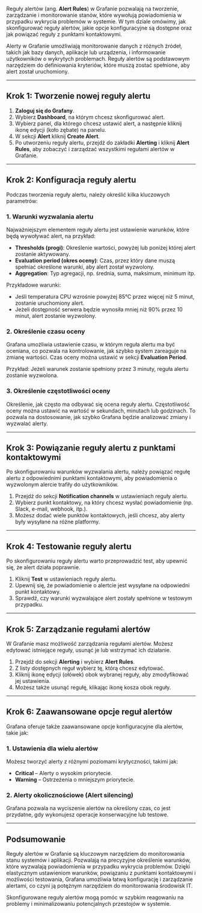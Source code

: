 Reguły alertów (ang. **Alert Rules**) w Grafanie pozwalają na tworzenie, zarządzanie i monitorowanie stanów, które wywołują powiadomienia w przypadku wykrycia problemów w systemie. W tym dziale omówimy, jak skonfigurować reguły alertów, jakie opcje konfiguracyjne są dostępne oraz jak powiązać reguły z punktami kontaktowymi.

Alerty w Grafanie umożliwiają monitorowanie danych z różnych źródeł, takich jak bazy danych, aplikacje lub urządzenia, i informowanie użytkowników o wykrytych problemach. Reguły alertów są podstawowym narzędziem do definiowania kryteriów, które muszą zostać spełnione, aby alert został uruchomiony.

---

## Krok 1: Tworzenie nowej reguły alertu

1. **Zaloguj się do Grafany**.
2. Wybierz **Dashboard**, na którym chcesz skonfigurować alert.
3. Wybierz panel, dla którego chcesz ustawić alert, a następnie kliknij ikonę edycji (koło zębate) na panelu.
4. W sekcji **Alert** kliknij **Create Alert**.
5. Po utworzeniu reguły alertu, przejdź do zakładki **Alerting** i kliknij **Alert Rules**, aby zobaczyć i zarządzać wszystkimi regułami alertów w Grafanie.

---

## Krok 2: Konfiguracja reguły alertu

Podczas tworzenia reguły alertu, należy określić kilka kluczowych parametrów:

### 1. **Warunki wyzwalania alertu**

Najważniejszym elementem reguły alertu jest ustawienie warunków, które będą wywoływać alert, na przykład:

- **Thresholds (progi)**: Określenie wartości, powyżej lub poniżej której alert zostanie aktywowany.
- **Evaluation period (okres oceny)**: Czas, przez który dane muszą spełniać określone warunki, aby alert został wyzwolony.
- **Aggregation**: Typ agregacji, np. średnia, suma, maksimum, minimum itp.

Przykładowe warunki:
- Jeśli temperatura CPU wzrośnie powyżej 85°C przez więcej niż 5 minut, zostanie uruchomiony alert.
- Jeżeli dostępność serwera będzie wynosiła mniej niż 90% przez 10 minut, alert zostanie wyzwolony.

### 2. **Określenie czasu oceny**

Grafana umożliwia ustawienie czasu, w którym reguła alertu ma być oceniana, co pozwala na kontrolowanie, jak szybko system zareaguje na zmianę wartości. Czas oceny można ustawić w sekcji **Evaluation Period**.

Przykład: Jeżeli warunek zostanie spełniony przez 3 minuty, reguła alertu zostanie wyzwolona.

### 3. **Określenie częstotliwości oceny**

Określenie, jak często ma odbywać się ocena reguły alertu. Częstotliwość oceny można ustawić na wartość w sekundach, minutach lub godzinach. To pozwala na dostosowanie, jak szybko Grafana będzie analizować zmiany i wyzwalać alerty.

---

## Krok 3: Powiązanie reguły alertu z punktami kontaktowymi

Po skonfigurowaniu warunków wyzwalania alertu, należy powiązać regułę alertu z odpowiednimi punktami kontaktowymi, aby powiadomienia o wyzwolonym alercie trafiły do użytkowników.

1. Przejdź do sekcji **Notification channels** w ustawieniach reguły alertu.
2. Wybierz punkt kontaktowy, na który chcesz wysłać powiadomienie (np. Slack, e-mail, webhook, itp.).
3. Możesz dodać wiele punktów kontaktowych, jeśli chcesz, aby alerty były wysyłane na różne platformy.

---

## Krok 4: Testowanie reguły alertu

Po skonfigurowaniu reguły alertu warto przeprowadzić test, aby upewnić się, że alert działa poprawnie.

1. Kliknij **Test** w ustawieniach reguły alertu.
2. Upewnij się, że powiadomienie o alertcie jest wysyłane na odpowiedni punkt kontaktowy.
3. Sprawdź, czy warunki wyzwalające alert zostały spełnione w testowym przypadku.

---

## Krok 5: Zarządzanie regułami alertów

W Grafanie masz możliwość zarządzania regułami alertów. Możesz edytować istniejące reguły, usunąć je lub wstrzymać ich działanie.

1. Przejdź do sekcji **Alerting** i wybierz **Alert Rules**.
2. Z listy dostępnych reguł wybierz tę, którą chcesz edytować.
3. Kliknij ikonę edycji (ołówek) obok wybranej reguły, aby zmodyfikować jej ustawienia.
4. Możesz także usunąć regułę, klikając ikonę kosza obok reguły.

---

## Krok 6: Zaawansowane opcje reguł alertów

Grafana oferuje także zaawansowane opcje konfiguracyjne dla alertów, takie jak:

### 1. **Ustawienia dla wielu alertów**

Możesz tworzyć alerty z różnymi poziomami krytyczności, takimi jak:
- **Critical** – Alerty o wysokim priorytecie.
- **Warning** – Ostrzeżenia o mniejszym priorytecie.

### 2. **Alerty okolicznościowe (Alert silencing)**

Grafana pozwala na wyciszenie alertów na określony czas, co jest przydatne, gdy wykonujesz operacje konserwacyjne lub testowe.

---

## Podsumowanie

Reguły alertów w Grafanie są kluczowym narzędziem do monitorowania stanu systemów i aplikacji. Pozwalają na precyzyjne określenie warunków, które wyzwalają powiadomienia w przypadku wykrycia problemów. Dzięki elastycznym ustawieniom warunków, powiązaniu z punktami kontaktowymi i możliwości testowania, Grafana umożliwia łatwą konfigurację i zarządzanie alertami, co czyni ją potężnym narzędziem do monitorowania środowisk IT.

Skonfigurowane reguły alertów mogą pomóc w szybkim reagowaniu na problemy i minimalizowaniu potencjalnych przestojów w systemie.
